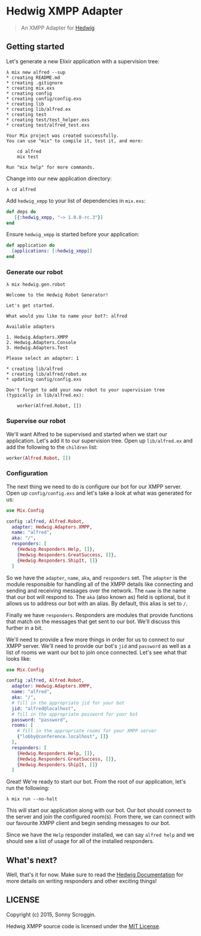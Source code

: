 # Hedwig XMPP Adapter

> An XMPP Adapter for [Hedwig](https://github.com/hedwig-im/hedwig)

## Getting started

Let's generate a new Elixir application with a supervision tree:

```
λ mix new alfred --sup
* creating README.md
* creating .gitignore
* creating mix.exs
* creating config
* creating config/config.exs
* creating lib
* creating lib/alfred.ex
* creating test
* creating test/test_helper.exs
* creating test/alfred_test.exs

Your Mix project was created successfully.
You can use "mix" to compile it, test it, and more:

    cd alfred
    mix test

Run "mix help" for more commands.
```

Change into our new application directory:

```
λ cd alfred
```

Add `hedwig_xmpp` to your list of dependencies in `mix.exs`:

```elixir
def deps do
   [{:hedwig_xmpp, "~> 1.0.0-rc.3"}]
end
```

Ensure `hedwig_xmpp` is started before your application:

```elixir
def application do
  [applications: [:hedwig_xmpp]]
end
```

### Generate our robot

```
λ mix hedwig.gen.robot

Welcome to the Hedwig Robot Generator!

Let's get started.

What would you like to name your bot?: alfred

Available adapters

1. Hedwig.Adapters.XMPP
2. Hedwig.Adapters.Console
3. Hedwig.Adapters.Test

Please select an adapter: 1

* creating lib/alfred
* creating lib/alfred/robot.ex
* updating config/config.exs

Don't forget to add your new robot to your supervision tree
(typically in lib/alfred.ex):

    worker(Alfred.Robot, [])
```

### Supervise our robot

We'll want Alfred to be supervised and started when we start our application.
Let's add it to our supervision tree. Open up `lib/alfred.ex` and add the
following to the `children` list:

```elixir
worker(Alfred.Robot, [])
```

### Configuration

The next thing we need to do is configure our bot for our XMPP server. Open up
`config/config.exs` and let's take a look at what was generated for us:

```elixir
use Mix.Config

config :alfred, Alfred.Robot,
  adapter: Hedwig.Adapters.XMPP,
  name: "alfred",
  aka: "/",
  responders: [
    {Hedwig.Responders.Help, []},
    {Hedwig.Responders.GreatSuccess, []},
    {Hedwig.Responders.ShipIt, []}
  ]
```

So we have the `adapter`, `name`, `aka`, and `responders` set. The `adapter` is
the module responsible for handling all of the XMPP details like connecting and
sending and receiving messages over the network. The `name` is the name that our
bot will respond to. The `aka` (also known as) field is optional, but it allows
us to address our bot with an alias. By default, this alias is set to `/`.

Finally we have `responders`. Responders are modules that provide functions that
match on the messages that get sent to our bot. We'll discuss this further in
a bit.

We'll need to provide a few more things in order for us to connect to our XMPP
server. We'll need to provide our bot's `jid` and `password` as well as a list
of rooms we want our bot to join once connected. Let's see what that looks like:

```elixir
use Mix.Config

config :alfred, Alfred.Robot,
  adapter: Hedwig.Adapters.XMPP,
  name: "alfred",
  aka: "/",
  # fill in the appropriate jid for your bot
  jid: "alfred@localhost",
  # fill in the appropriate password for your bot
  password: "password",
  rooms: [
    # fill in the appropriate rooms for your XMPP server
    {"lobby@conference.localhost", []}
  ],
  responders: [
    {Hedwig.Responders.Help, []},
    {Hedwig.Responders.GreatSuccess, []},
    {Hedwig.Responders.ShipIt, []}
  ]
```

Great! We're ready to start our bot. From the root of our application, let's run
the following:

```
λ mix run --no-halt
```

This will start our application along with our bot. Our bot should connect to
the server and join the configured room(s). From there, we can connect with our
favourite XMPP client and begin sending messages to our bot.

Since we have the `Help` responder installed, we can say `alfred help` and we
should see a list of usage for all of the installed responders.

## What's next?

Well, that's it for now. Make sure to read the [Hedwig Documentation](http://hexdocs.pm/hedwig) for more
details on writing responders and other exciting things!

## LICENSE

Copyright (c) 2015, Sonny Scroggin.

Hedwig XMPP source code is licensed under the [MIT License](https://github.com/hedwig-im/hedwig_xmpp/blob/master/LICENSE.md).
